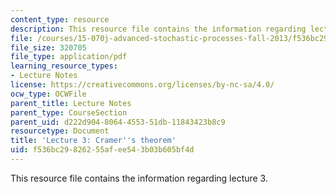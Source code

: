 ```yaml
---
content_type: resource
description: This resource file contains the information regarding lecture 3.
file: /courses/15-070j-advanced-stochastic-processes-fall-2013/f536bc29826255afee543b03b605bf4d_MIT15_070JF13_Lec3.pdf
file_size: 320705
file_type: application/pdf
learning_resource_types:
- Lecture Notes
license: https://creativecommons.org/licenses/by-nc-sa/4.0/
ocw_type: OCWFile
parent_title: Lecture Notes
parent_type: CourseSection
parent_uid: d222d904-8064-4553-51db-11843423b8c9
resourcetype: Document
title: 'Lecture 3: Cramer''s theorem'
uid: f536bc29-8262-55af-ee54-3b03b605bf4d
---
```

This resource file contains the information regarding lecture 3.